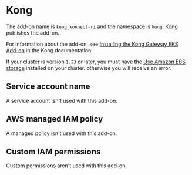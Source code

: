 # Kong<a name="add-on-kong"></a>

The add\-on name is `kong_konnect-ri` and the namespace is `kong`\. Kong publishes the add\-on\.

For information about the add\-on, see [Installing the Kong Gateway EKS Add\-on](https://kong.github.io/aws-marketplace-addon-kong-gateway/) in the Kong documentation\.

If your cluster is version `1.23` or later, you must have the [Use Amazon EBS storage](ebs-csi.md) installed on your cluster\. otherwise you will receive an error\.

## Service account name<a name="add-on-kong-service-account-name"></a>

A service account isn't used with this add\-on\.

## AWS managed IAM policy<a name="add-on-kong-managed-policy"></a>

A managed policy isn't used with this add\-on\.

## Custom IAM permissions<a name="add-on-kong-custom-permissions"></a>

Custom permissions aren't used with this add\-on\.